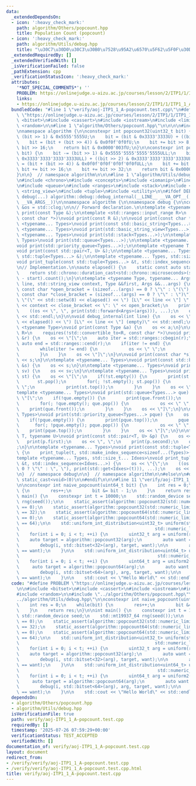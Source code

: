 ```yaml
---
data:
  _extendedDependsOn:
  - icon: ':heavy_check_mark:'
    path: algorithm/Others/popcount.hpp
    title: Population Count (popcount)
  - icon: ':heavy_check_mark:'
    path: algorithm/Utils/debug.hpp
    title: "\u30C7\u30D0\u30C3\u30B0\u7528\u95A2\u6570\u5F62\u5F0F\u30DE\u30AF\u30ED"
  _extendedRequiredBy: []
  _extendedVerifiedWith: []
  _isVerificationFailed: false
  _pathExtension: cpp
  _verificationStatusIcon: ':heavy_check_mark:'
  attributes:
    '*NOT_SPECIAL_COMMENTS*': ''
    PROBLEM: https://onlinejudge.u-aizu.ac.jp/courses/lesson/2/ITP1/1/ITP1_1_A
    links:
    - https://onlinejudge.u-aizu.ac.jp/courses/lesson/2/ITP1/1/ITP1_1_A
  bundledCode: "#line 1 \"verify/aoj-ITP1_1_A-popcount.test.cpp\"\n#define PROBLEM\
    \ \"https://onlinejudge.u-aizu.ac.jp/courses/lesson/2/ITP1/1/ITP1_1_A\"\n\n#include\
    \ <bitset>\n#include <cassert>\n#include <iostream>\n#include <limits>\n#include\
    \ <random>\n\n#line 1 \"algorithm/Others/popcount.hpp\"\n\n\n\n#include <cstdint>\n\
    \nnamespace algorithm {\n\nconstexpr int popcount32(uint32_t bit) {\n    bit -=\
    \ (bit >> 1) & 0x5555'5555U;\n    bit = (bit & 0x3333'3333U) + ((bit >> 2) & 0x3333'3333U);\n\
    \    bit = (bit + (bit >> 4)) & 0x0f0f'0f0fU;\n    bit += bit >> 8;\n    bit +=\
    \ bit >> 16;\n    return bit & 0x0000'003fU;\n}\n\nconstexpr int popcount64(uint64_t\
    \ bit) {\n    bit -= (bit >> 1) & 0x5555'5555'5555'5555ULL;\n    bit = (bit &\
    \ 0x3333'3333'3333'3333ULL) + ((bit >> 2) & 0x3333'3333'3333'3333ULL);\n    bit\
    \ = (bit + (bit >> 4)) & 0x0f0f'0f0f'0f0f'0f0fULL;\n    bit += bit >> 8;\n   \
    \ bit += bit >> 16;\n    bit += bit >> 32;\n    return bit & 0x0000'0000'0000'007fULL;\n\
    }\n\n}  // namespace algorithm\n\n\n#line 1 \"algorithm/Utils/debug.hpp\"\n\n\n\
    \n#include <chrono>\n#include <concepts>\n#include <iomanip>\n#line 8 \"algorithm/Utils/debug.hpp\"\
    \n#include <queue>\n#include <ranges>\n#include <stack>\n#include <string>\n#include\
    \ <string_view>\n#include <tuple>\n#include <utility>\n\n#ifdef DEBUG\n\n#define\
    \ debug(...) algorithm::debug::debug_internal(__LINE__ __VA_OPT__(, #__VA_ARGS__,\
    \ __VA_ARGS__))\n\nnamespace algorithm {\n\nnamespace debug {\n\nconstexpr std::ostream\
    \ &os = std::clog;\n\n// Forward declaration.\n\ntemplate <typename Type>\nvoid\
    \ print(const Type &);\n\ntemplate <std::ranges::input_range R>\n    requires(!std::convertible_to<R,\
    \ const char *>)\nvoid print(const R &);\n\nvoid print(const char *);\n\ntemplate\
    \ <typename... Types>\nvoid print(const std::basic_string<Types...> &);\n\ntemplate\
    \ <typename... Types>\nvoid print(std::basic_string_view<Types...>);\n\ntemplate\
    \ <typename... Types>\nvoid print(std::stack<Types...>);\n\ntemplate <typename...\
    \ Types>\nvoid print(std::queue<Types...>);\n\ntemplate <typename... Types>\n\
    void print(std::priority_queue<Types...>);\n\ntemplate <typename T, typename U>\n\
    void print(const std::pair<T, U> &);\n\ntemplate <typename... Types>\nvoid print(const\
    \ std::tuple<Types...> &);\n\ntemplate <typename... Types, std::size_t... Idxes>\n\
    void print_tuple(const std::tuple<Types...> &t, std::index_sequence<Idxes...>);\n\
    \n// Implementation.\n\nauto elapsed() {\n    static const auto start = std::chrono::system_clock::now();\n\
    \    return std::chrono::duration_cast<std::chrono::microseconds>(std::chrono::system_clock::now()\
    \ - start).count();\n}\n\ntemplate <typename Type, typename... Args>\nvoid debug_internal(int\
    \ line, std::string_view context, Type &&first, Args &&...args) {\n    constexpr\
    \ const char *open_bracket = (sizeof...(args) == 0 ? \"\" : \"(\");\n    constexpr\
    \ const char *close_bracket = (sizeof...(args) == 0 ? \"\" : \")\");\n    os <<\
    \ \"(\" << std::setw(8) << elapsed() << \") [L\" << line << \"] \" << open_bracket\
    \ << context << close_bracket << \": \" << open_bracket;\n    print(std::forward<Type>(first));\n\
    \    ((os << \", \", print(std::forward<Args>(args))), ...);\n    os << close_bracket\
    \ << std::endl;\n}\n\nvoid debug_internal(int line) {\n    os << \"(\" << std::setw(8)\
    \ << elapsed() << \") [L\" << line << \"] (empty)\" << std::endl;\n}\n\ntemplate\
    \ <typename Type>\nvoid print(const Type &a) {\n    os << a;\n}\n\ntemplate <std::ranges::input_range\
    \ R>\n    requires(!std::convertible_to<R, const char *>)\nvoid print(const R\
    \ &r) {\n    os << \"[\";\n    auto iter = std::ranges::cbegin(r);\n    const\
    \ auto end = std::ranges::cend(r);\n    if(iter != end) {\n        print(*iter++);\n\
    \        while(iter != end) {\n            os << \" \";\n            print(*iter++);\n\
    \        }\n    }\n    os << \"]\";\n}\n\nvoid print(const char *s) {\n    os\
    \ << s;\n}\n\ntemplate <typename... Types>\nvoid print(const std::basic_string<Types...>\
    \ &s) {\n    os << s;\n}\n\ntemplate <typename... Types>\nvoid print(std::basic_string_view<Types...>\
    \ sv) {\n    os << sv;\n}\n\ntemplate <typename... Types>\nvoid print(std::stack<Types...>\
    \ st) {\n    os << \"[\";\n    if(!st.empty()) {\n        print(st.top());\n \
    \       st.pop();\n        for(; !st.empty(); st.pop()) {\n            os << \"\
    \ \";\n            print(st.top());\n        }\n    }\n    os << \"]\";\n}\n\n\
    template <typename... Types>\nvoid print(std::queue<Types...> que) {\n    os <<\
    \ \"[\";\n    if(!que.empty()) {\n        print(que.front());\n        que.pop();\n\
    \        for(; !que.empty(); que.pop()) {\n            os << \" \";\n        \
    \    print(que.front());\n        }\n    }\n    os << \"]\";\n}\n\ntemplate <typename...\
    \ Types>\nvoid print(std::priority_queue<Types...> pque) {\n    os << \"[\";\n\
    \    if(!pque.empty()) {\n        print(pque.top());\n        pque.pop();\n  \
    \      for(; !pque.empty(); pque.pop()) {\n            os << \" \";\n        \
    \    print(pque.top());\n        }\n    }\n    os << \"]\";\n}\n\ntemplate <typename\
    \ T, typename U>\nvoid print(const std::pair<T, U> &p) {\n    os << \"{\";\n \
    \   print(p.first);\n    os << \", \";\n    print(p.second);\n    os << \"}\"\
    ;\n}\n\ntemplate <typename... Types>\nvoid print(const std::tuple<Types...> &t)\
    \ {\n    print_tuple(t, std::make_index_sequence<sizeof...(Types)>());\n}\n\n\
    template <typename... Types, std::size_t... Idxes>\nvoid print_tuple(const std::tuple<Types...>\
    \ &t, std::index_sequence<Idxes...>) {\n    os << \"{\";\n    ((os << (Idxes ==\
    \ 0 ? \"\" : \", \"), print(std::get<Idxes>(t))), ...);\n    os << \"}\";\n}\n\
    \n}  // namespace debug\n\n}  // namespace algorithm\n\n#else\n\n#define debug(...)\
    \ static_cast<void>(0)\n\n#endif\n\n\n#line 11 \"verify/aoj-ITP1_1_A-popcount.test.cpp\"\
    \n\nconstexpr int naive_popcount(uint64_t bit) {\n    int res = 0;\n    while(bit)\
    \ {\n        res++;\n        bit &= bit - 1;\n    }\n    return res;\n}\n\nint\
    \ main() {\n    constexpr int t = 10000;\n    std::random_device seed;\n    std::mt19937_64\
    \ rng(seed());\n\n    static_assert(algorithm::popcount32(std::numeric_limits<uint32_t>::min())\
    \ == 0);\n    static_assert(algorithm::popcount32(std::numeric_limits<uint32_t>::max())\
    \ == 32);\n    static_assert(algorithm::popcount64(std::numeric_limits<uint64_t>::min())\
    \ == 0);\n    static_assert(algorithm::popcount64(std::numeric_limits<uint64_t>::max())\
    \ == 64);\n\n    std::uniform_int_distribution<uint32_t> uniform(std::numeric_limits<uint32_t>::min(),\n\
    \                                                    std::numeric_limits<uint32_t>::max());\n\
    \    for(int i = 0; i < t; ++i) {\n        uint32_t arg = uniform(rng);\n    \
    \    auto target = algorithm::popcount32(arg);\n        auto want = naive_popcount(arg);\n\
    \        debug(i, std::bitset<32>(arg), target, want);\n\n        assert(target\
    \ == want);\n    }\n\n    std::uniform_int_distribution<uint64_t> uniform2(std::numeric_limits<uint64_t>::min(),\n\
    \                                                     std::numeric_limits<uint64_t>::max());\n\
    \    for(int i = 0; i < t; ++i) {\n        uint64_t arg = uniform2(rng);\n   \
    \     auto target = algorithm::popcount64(arg);\n        auto want = naive_popcount(arg);\n\
    \        debug(i, std::bitset<64>(arg), arg, target, want);\n\n        assert(target\
    \ == want);\n    }\n\n    std::cout << \"Hello World\" << std::endl;\n}\n"
  code: "#define PROBLEM \"https://onlinejudge.u-aizu.ac.jp/courses/lesson/2/ITP1/1/ITP1_1_A\"\
    \n\n#include <bitset>\n#include <cassert>\n#include <iostream>\n#include <limits>\n\
    #include <random>\n\n#include \"../algorithm/Others/popcount.hpp\"\n#include \"\
    ../algorithm/Utils/debug.hpp\"\n\nconstexpr int naive_popcount(uint64_t bit) {\n\
    \    int res = 0;\n    while(bit) {\n        res++;\n        bit &= bit - 1;\n\
    \    }\n    return res;\n}\n\nint main() {\n    constexpr int t = 10000;\n   \
    \ std::random_device seed;\n    std::mt19937_64 rng(seed());\n\n    static_assert(algorithm::popcount32(std::numeric_limits<uint32_t>::min())\
    \ == 0);\n    static_assert(algorithm::popcount32(std::numeric_limits<uint32_t>::max())\
    \ == 32);\n    static_assert(algorithm::popcount64(std::numeric_limits<uint64_t>::min())\
    \ == 0);\n    static_assert(algorithm::popcount64(std::numeric_limits<uint64_t>::max())\
    \ == 64);\n\n    std::uniform_int_distribution<uint32_t> uniform(std::numeric_limits<uint32_t>::min(),\n\
    \                                                    std::numeric_limits<uint32_t>::max());\n\
    \    for(int i = 0; i < t; ++i) {\n        uint32_t arg = uniform(rng);\n    \
    \    auto target = algorithm::popcount32(arg);\n        auto want = naive_popcount(arg);\n\
    \        debug(i, std::bitset<32>(arg), target, want);\n\n        assert(target\
    \ == want);\n    }\n\n    std::uniform_int_distribution<uint64_t> uniform2(std::numeric_limits<uint64_t>::min(),\n\
    \                                                     std::numeric_limits<uint64_t>::max());\n\
    \    for(int i = 0; i < t; ++i) {\n        uint64_t arg = uniform2(rng);\n   \
    \     auto target = algorithm::popcount64(arg);\n        auto want = naive_popcount(arg);\n\
    \        debug(i, std::bitset<64>(arg), arg, target, want);\n\n        assert(target\
    \ == want);\n    }\n\n    std::cout << \"Hello World\" << std::endl;\n}\n"
  dependsOn:
  - algorithm/Others/popcount.hpp
  - algorithm/Utils/debug.hpp
  isVerificationFile: true
  path: verify/aoj-ITP1_1_A-popcount.test.cpp
  requiredBy: []
  timestamp: '2025-07-26 07:59:29+00:00'
  verificationStatus: TEST_ACCEPTED
  verifiedWith: []
documentation_of: verify/aoj-ITP1_1_A-popcount.test.cpp
layout: document
redirect_from:
- /verify/verify/aoj-ITP1_1_A-popcount.test.cpp
- /verify/verify/aoj-ITP1_1_A-popcount.test.cpp.html
title: verify/aoj-ITP1_1_A-popcount.test.cpp
---
```

